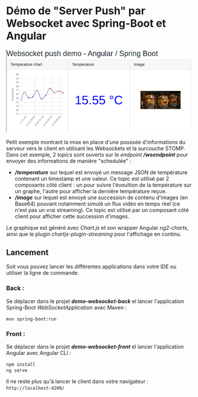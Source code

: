 # Démo de "Server Push" par Websocket avec Spring-Boot et Angular

![Websocket application](./img/websocket-demo.png)

Petit exemple montrant la mise en place d'une poussée d'informations du serveur vers le client en utilisant les Websockets et la surcouche STOMP.
Dans cet exemple, 2 _topics_ sont ouverts sur le _endpoint_ _**/wsendpoint**_ pour envoyer des informations de manière "schedulée" :
- _**/temperature**_ sur lequel est envoyé un message JSON de température contenant un timestamp et une valeur. Ce topic est utilisé par 2 composants côté client : un pour suivre l'évoultion de la température sur un graphe, l'autre pour afficher la dernière température reçue.
- _**/image**_ sur lequel est envoyé une succession de contenu d'images (en Base64) pouvant notamment simulé un flux vidéo en temps réel (ce n'est pas un vrai streaming). Ce topic est utilisé par un composant côté client pour afficher cette succession d'images.

Le graphique est généré avec _Chart.js_ et son wrapper Angular _ng2-charts_, ainsi que le plugin _chartjs-plugin-streaming_ pour l'affichage en continu.

## Lancement

Soit vous pouvez lancer les différentes applications dans votre IDE ou utiliser la ligne de commande.

### Back :
Se déplacer dans le projet _**demo-websocket-back**_ el lancer l'application Spring-Boot _WebSocketApplication_ avec Maven :
```shell
mvn spring-boot:run
```

### Front :
Se déplacer dans le projet _**demo-websocket-front**_ el lancer l'application Angular avec Angular CLI :
```shell
npm install
ng serve
```

Il ne reste plus qu'à lancer le client dans votre navigateur :
`http://localhost:4200/`
